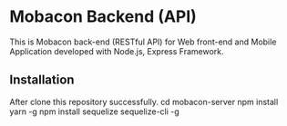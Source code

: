 # Mobacon Backend (API)

This is Mobacon back-end (RESTful API) for Web front-end and Mobile Application developed with Node.js, Express Framework.


## Installation
After clone this repository successfully.
	cd mobacon-server
	npm install yarn -g
	npm install sequelize sequelize-cli -g